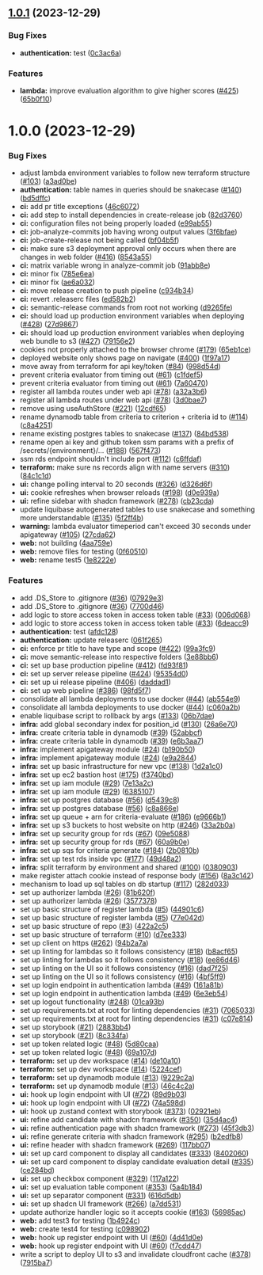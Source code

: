 ## [1.0.1](https://github.com/kokiebisu/matchya/compare/authentication-v1.0.0...authentication-v1.0.1) (2023-12-29)


### Bug Fixes

* **authentication:** test ([0c3ac6a](https://github.com/kokiebisu/matchya/commit/0c3ac6a03e64b439c2e46871f020b56ca70a661c))


### Features

* **lambda:** improve evaluation algorithm to give higher scores ([#425](https://github.com/kokiebisu/matchya/issues/425)) ([65b0f10](https://github.com/kokiebisu/matchya/commit/65b0f102bce5e16aaec561b29a7d150e121b956f))

# 1.0.0 (2023-12-29)


### Bug Fixes

* adjust lambda environment variables to follow new terraform structure ([#103](https://github.com/kokiebisu/matchya/issues/103)) ([a3ad0be](https://github.com/kokiebisu/matchya/commit/a3ad0be5a582c6e8f1cea5dee50c6d2409ffdc0f))
* **authentication:** table names in queries should be snakecase ([#140](https://github.com/kokiebisu/matchya/issues/140)) ([bd5dffc](https://github.com/kokiebisu/matchya/commit/bd5dffc01ec8f96815751b0eecee3ce1350c6be9))
* **ci:** add pr title exceptions ([46c6072](https://github.com/kokiebisu/matchya/commit/46c60726ceeeda87aaff7b7081affb9d573cbd38))
* **ci:** add step to install dependencies in create-release job ([82d3760](https://github.com/kokiebisu/matchya/commit/82d3760f57285be4026ac13ec2e316ddb6898f12))
* **ci:** configuration files not being properly loaded ([e99ab55](https://github.com/kokiebisu/matchya/commit/e99ab55d8ac6ad1799095a59cccf32c39513146a))
* **ci:** job-analyze-commits job having wrong output values ([3f6bfae](https://github.com/kokiebisu/matchya/commit/3f6bfaecdcf77154e700d4ba9f19898c14f1425e))
* **ci:** job-create-release not being called ([bf04b5f](https://github.com/kokiebisu/matchya/commit/bf04b5ff879c8a88923244b098ecec761ff6d9b0))
* **ci:** make sure s3 deployment approval only occurs when there are changes in web folder ([#416](https://github.com/kokiebisu/matchya/issues/416)) ([8543a55](https://github.com/kokiebisu/matchya/commit/8543a558a87989fc2d67640c4a2f1e52697faf7b))
* **ci:** matrix variable wrong in analyze-commit job ([91abb8e](https://github.com/kokiebisu/matchya/commit/91abb8e94e01d35baaffa553b9050d2d44360f81))
* **ci:** minor fix ([785e6ea](https://github.com/kokiebisu/matchya/commit/785e6ea705b998d217fcc0b68f65b8e11a058bb6))
* **ci:** minor fix ([ae6a032](https://github.com/kokiebisu/matchya/commit/ae6a032f28feb6edc1b432601a25c5727f0f9481))
* **ci:** move release creation to push pipeline ([c934b34](https://github.com/kokiebisu/matchya/commit/c934b349696d41573aa6715f8723679cac9b2438))
* **ci:** revert .releaserc files ([ed582b2](https://github.com/kokiebisu/matchya/commit/ed582b2bc7020380954e6f1c7307bbf83e98db7e))
* **ci:** semantic-release commands from root not working ([d9265fe](https://github.com/kokiebisu/matchya/commit/d9265fe2a3e0d63fc10e87fad542d6ff7b55b20c))
* **ci:** should load up production environment variables when deploying ([#428](https://github.com/kokiebisu/matchya/issues/428)) ([27d9867](https://github.com/kokiebisu/matchya/commit/27d986776a7d9bfca1ce237f9cbe98bd3125a7bd))
* **ci:** should load up production environment variables when deploying web bundle to s3 ([#427](https://github.com/kokiebisu/matchya/issues/427)) ([79156e2](https://github.com/kokiebisu/matchya/commit/79156e297f9afaf273662910775e4e9630e79646))
* cookies not properly attached to the browser chrome ([#179](https://github.com/kokiebisu/matchya/issues/179)) ([65eb1ce](https://github.com/kokiebisu/matchya/commit/65eb1ce8f6e4ecb03e0a944df18b12b47ad5f0f3))
* deployed website only shows page on navigate ([#400](https://github.com/kokiebisu/matchya/issues/400)) ([1f97a17](https://github.com/kokiebisu/matchya/commit/1f97a172ee608ca9473819ce3825706db63b9f93))
* move away from terraform for api key/token ([#84](https://github.com/kokiebisu/matchya/issues/84)) ([998d54d](https://github.com/kokiebisu/matchya/commit/998d54d41691c6077d119378b2f20403bf42014e))
* prevent criteria evaluator from timing out ([#61](https://github.com/kokiebisu/matchya/issues/61)) ([c1fdef5](https://github.com/kokiebisu/matchya/commit/c1fdef5c461cc6edf8591397cbd4ef0f79a1a47b))
* prevent criteria evaluator from timing out ([#61](https://github.com/kokiebisu/matchya/issues/61)) ([7a60470](https://github.com/kokiebisu/matchya/commit/7a60470051dfeead63eced13aa655d392864a65b))
* register all lambda routes under web api ([#78](https://github.com/kokiebisu/matchya/issues/78)) ([a32a3b6](https://github.com/kokiebisu/matchya/commit/a32a3b6535c89ad2344225b4c2ff2d7c20289912))
* register all lambda routes under web api ([#78](https://github.com/kokiebisu/matchya/issues/78)) ([3d0bae7](https://github.com/kokiebisu/matchya/commit/3d0bae75f20680df0a14b420d379188dece78d38))
* remove using useAuthStore ([#221](https://github.com/kokiebisu/matchya/issues/221)) ([12cdf65](https://github.com/kokiebisu/matchya/commit/12cdf657b1235ea66db6a2aca33d82abe6d79c94))
* rename dynamodb table from criteria to criterion + criteria id to ([#114](https://github.com/kokiebisu/matchya/issues/114)) ([c8a4251](https://github.com/kokiebisu/matchya/commit/c8a42513ef4f3c0541335c79878fc62d184ffdc3))
* rename existing postgres tables to snakecase ([#137](https://github.com/kokiebisu/matchya/issues/137)) ([84bd538](https://github.com/kokiebisu/matchya/commit/84bd538d00d138018477ef8dc970f91f3bfa0b1c))
* rename open ai key and github token ssm params with a prefix of /secrets/{environment}/... ([#188](https://github.com/kokiebisu/matchya/issues/188)) ([567f473](https://github.com/kokiebisu/matchya/commit/567f473cb68681f077617010ab9340e23c7e734b))
* ssm rds endpoint shouldn't include port ([#112](https://github.com/kokiebisu/matchya/issues/112)) ([c6ffdaf](https://github.com/kokiebisu/matchya/commit/c6ffdaf9fe272ba4e3382e82641f4b3eb0ac90a0))
* **terraform:** make sure ns records align with name servers ([#310](https://github.com/kokiebisu/matchya/issues/310)) ([84c1c1d](https://github.com/kokiebisu/matchya/commit/84c1c1df53006a4bf70da3272dea4e4d8bcd4222))
* **ui:** change polling interval to 20 seconds ([#326](https://github.com/kokiebisu/matchya/issues/326)) ([d326d6f](https://github.com/kokiebisu/matchya/commit/d326d6fcc27fafe1763f84bb83f7f0c660c2eca8))
* **ui:** cookie refreshes when browser reloads ([#198](https://github.com/kokiebisu/matchya/issues/198)) ([d0e939a](https://github.com/kokiebisu/matchya/commit/d0e939a542d7d60ef9ffa47981c246b33651a852))
* **ui:** refine sidebar with shadcn framework ([#278](https://github.com/kokiebisu/matchya/issues/278)) ([cb23cda](https://github.com/kokiebisu/matchya/commit/cb23cda8c6f3d4c64f2d17bd19b37c1368faff59))
* update liquibase autogenerated tables to use snakecase and something more understandable ([#135](https://github.com/kokiebisu/matchya/issues/135)) ([5f2ff4b](https://github.com/kokiebisu/matchya/commit/5f2ff4b1fe8622d35433ee237c53fc244955a3b8))
* **warning:** lambda evaluator timeperiod can't exceed 30 seconds under apigateway ([#105](https://github.com/kokiebisu/matchya/issues/105)) ([27cda62](https://github.com/kokiebisu/matchya/commit/27cda62fae1ace535b978eefcb74eec6c3ca5fe7))
* **web:** not building ([4aa759e](https://github.com/kokiebisu/matchya/commit/4aa759e978989770d02d305e81f0c3e0c02412de))
* **web:** remove files for testing ([0f60510](https://github.com/kokiebisu/matchya/commit/0f60510755f3ee464e079c05939012509162f4df))
* **web:** rename test5 ([1e8222e](https://github.com/kokiebisu/matchya/commit/1e8222e82d1b8772d14889277590ad035f7cc84e))


### Features

* add .DS_Store to .gitignore ([#36](https://github.com/kokiebisu/matchya/issues/36)) ([07929e3](https://github.com/kokiebisu/matchya/commit/07929e30cc33ed11a235d0aca44a079079d282cc))
* add .DS_Store to .gitignore ([#36](https://github.com/kokiebisu/matchya/issues/36)) ([7700d46](https://github.com/kokiebisu/matchya/commit/7700d468f5833f6fe7725889c45074218d2a4390))
* add logic to store access token in access token table ([#33](https://github.com/kokiebisu/matchya/issues/33)) ([006d068](https://github.com/kokiebisu/matchya/commit/006d068f7b51f9fea755c39323af3e1e436ed4fd))
* add logic to store access token in access token table ([#33](https://github.com/kokiebisu/matchya/issues/33)) ([6deacc9](https://github.com/kokiebisu/matchya/commit/6deacc9b523bd15d26ab9188dd552b151a9b06d0))
* **authentication:** test ([afdc128](https://github.com/kokiebisu/matchya/commit/afdc1287ac1fb89d3e3029e372ac4049b3010e15))
* **authentication:** update releaserc ([061f265](https://github.com/kokiebisu/matchya/commit/061f265e501c0f294c601dc3242ae70bfeb22628))
* **ci:** enforce pr title to have type and scope ([#422](https://github.com/kokiebisu/matchya/issues/422)) ([99a3fc9](https://github.com/kokiebisu/matchya/commit/99a3fc90dfa3049b18bc526e237eef9979629d82))
* **ci:** move semantic-release into respective folders ([3e88bb6](https://github.com/kokiebisu/matchya/commit/3e88bb64471b3fb1133c98003c5f759cbc64291a))
* **ci:** set up base production pipeline ([#412](https://github.com/kokiebisu/matchya/issues/412)) ([fd93f81](https://github.com/kokiebisu/matchya/commit/fd93f8132d5d9137a7dc7b622f8a83041ef9ae2d))
* **ci:** set up server release pipeline ([#424](https://github.com/kokiebisu/matchya/issues/424)) ([95354d0](https://github.com/kokiebisu/matchya/commit/95354d03bafdb5ef902daace885ac6fe2ae1ebac))
* **ci:** set up ui release pipeline ([#406](https://github.com/kokiebisu/matchya/issues/406)) ([daddad1](https://github.com/kokiebisu/matchya/commit/daddad106906356491fe9b6399a0d7831e750251))
* **ci:** set up web pipeline ([#386](https://github.com/kokiebisu/matchya/issues/386)) ([98fd5f7](https://github.com/kokiebisu/matchya/commit/98fd5f7e1894fcd49dccc5eec3c5460f0bfd0699))
* consolidate all lambda deployments to use docker ([#44](https://github.com/kokiebisu/matchya/issues/44)) ([ab554e9](https://github.com/kokiebisu/matchya/commit/ab554e9520c6742d7b2aba8ec56a2fc662f619ea))
* consolidate all lambda deployments to use docker ([#44](https://github.com/kokiebisu/matchya/issues/44)) ([c060a2b](https://github.com/kokiebisu/matchya/commit/c060a2b3d57d5b5e523b4ca64b8917914a10639b))
* enable liquibase script to rollback by args ([#133](https://github.com/kokiebisu/matchya/issues/133)) ([06b7dae](https://github.com/kokiebisu/matchya/commit/06b7dae4042860c93fa3464cb943208dabf71cf5))
* **infra:** add global secondary index for position_id ([#130](https://github.com/kokiebisu/matchya/issues/130)) ([26a6e70](https://github.com/kokiebisu/matchya/commit/26a6e706d2834c5b8806f44115c48cbd3480735c))
* **infra:** create criteria table in dynamodb ([#39](https://github.com/kokiebisu/matchya/issues/39)) ([52abbcf](https://github.com/kokiebisu/matchya/commit/52abbcfba4a956bcddd913789b76450ff8ffc89b))
* **infra:** create criteria table in dynamodb ([#39](https://github.com/kokiebisu/matchya/issues/39)) ([e6b3aa7](https://github.com/kokiebisu/matchya/commit/e6b3aa735748549bf9322e0d2424d616d4aa0817))
* **infra:** implement apigateway module ([#24](https://github.com/kokiebisu/matchya/issues/24)) ([b190b50](https://github.com/kokiebisu/matchya/commit/b190b50167befbfb94a74629550273f63ce90ae6))
* **infra:** implement apigateway module ([#24](https://github.com/kokiebisu/matchya/issues/24)) ([e9a2844](https://github.com/kokiebisu/matchya/commit/e9a2844dd4dab1850ff88ea71da27be3c851c538))
* **infra:** set up basic infrastructure for new vpc ([#138](https://github.com/kokiebisu/matchya/issues/138)) ([1d2a1c0](https://github.com/kokiebisu/matchya/commit/1d2a1c000a49ec7bfda69a8354a25cfbee5d02a4))
* **infra:** set up ec2 bastion host ([#175](https://github.com/kokiebisu/matchya/issues/175)) ([f3740bd](https://github.com/kokiebisu/matchya/commit/f3740bde184f06a2fa502a9356cd9798ae56459f))
* **infra:** set up iam module ([#29](https://github.com/kokiebisu/matchya/issues/29)) ([7e13a2c](https://github.com/kokiebisu/matchya/commit/7e13a2ccbef4cfa493ee6516575e071498ed9567))
* **infra:** set up iam module ([#29](https://github.com/kokiebisu/matchya/issues/29)) ([6385107](https://github.com/kokiebisu/matchya/commit/6385107e4801b4c53b33b05caab658f281a84714))
* **infra:** set up postgres database ([#56](https://github.com/kokiebisu/matchya/issues/56)) ([d5439c8](https://github.com/kokiebisu/matchya/commit/d5439c83261fe9e863a1516b653cdfaf54354daa))
* **infra:** set up postgres database ([#56](https://github.com/kokiebisu/matchya/issues/56)) ([c8a866e](https://github.com/kokiebisu/matchya/commit/c8a866e1ccce2301e607d808c79c6c34bba505d1))
* **infra:** set up queue + arn for criteria-evaluate ([#186](https://github.com/kokiebisu/matchya/issues/186)) ([e9666b1](https://github.com/kokiebisu/matchya/commit/e9666b1c37e479f668e34c429d04b47e4c454096))
* **infra:** set up s3 buckets to host website on http ([#246](https://github.com/kokiebisu/matchya/issues/246)) ([33a2b0a](https://github.com/kokiebisu/matchya/commit/33a2b0aa115816719d85ede779d7477e96520c2b))
* **infra:** set up security group for rds ([#67](https://github.com/kokiebisu/matchya/issues/67)) ([09e5088](https://github.com/kokiebisu/matchya/commit/09e50883d40c0bacbf497de4dd86ec39688fa481))
* **infra:** set up security group for rds ([#67](https://github.com/kokiebisu/matchya/issues/67)) ([60a9b0e](https://github.com/kokiebisu/matchya/commit/60a9b0e924c1a634d5fbe527923a87edabd900e1))
* **infra:** set up sqs for criteria generate ([#184](https://github.com/kokiebisu/matchya/issues/184)) ([2b0810b](https://github.com/kokiebisu/matchya/commit/2b0810b33546869912447143189b49cfd1eeb722))
* **infra:** set up test rds inside vpc ([#177](https://github.com/kokiebisu/matchya/issues/177)) ([49d48a2](https://github.com/kokiebisu/matchya/commit/49d48a29655b45f594093fcdd4e61e41f2f5d370))
* **infra:** split terraform by environment and shared ([#100](https://github.com/kokiebisu/matchya/issues/100)) ([0380903](https://github.com/kokiebisu/matchya/commit/0380903ab21ed83a156276a5a73ceaa32a8d25f9))
* make register attach cookie instead of response body ([#156](https://github.com/kokiebisu/matchya/issues/156)) ([8a3c142](https://github.com/kokiebisu/matchya/commit/8a3c14250e3571bdbdfb3cf57e297abcc25d643a))
* mechanism to load up sql tables on db startup ([#117](https://github.com/kokiebisu/matchya/issues/117)) ([282d033](https://github.com/kokiebisu/matchya/commit/282d033d3d87536ea6d8b0ee71ff9a5ee9963fff))
* set up authorizer lambda ([#26](https://github.com/kokiebisu/matchya/issues/26)) ([81b620f](https://github.com/kokiebisu/matchya/commit/81b620f2bc7de904468b7d260f73807f196c6c99))
* set up authorizer lambda ([#26](https://github.com/kokiebisu/matchya/issues/26)) ([3577378](https://github.com/kokiebisu/matchya/commit/35773787addaf939e095f4b1dc7d3e9f06042f20))
* set up basic structure of register lambda ([#5](https://github.com/kokiebisu/matchya/issues/5)) ([44901c6](https://github.com/kokiebisu/matchya/commit/44901c65c80b5ae70d5ae831725a00f33bfedad0))
* set up basic structure of register lambda ([#5](https://github.com/kokiebisu/matchya/issues/5)) ([77e042d](https://github.com/kokiebisu/matchya/commit/77e042d113e4979ca9a9ce4099b4e715adc7a389))
* set up basic structure of repo ([#3](https://github.com/kokiebisu/matchya/issues/3)) ([422a2c5](https://github.com/kokiebisu/matchya/commit/422a2c5926be6029969c58b28e93707b5501c8e5))
* set up basic structure of terraform ([#10](https://github.com/kokiebisu/matchya/issues/10)) ([d7ee333](https://github.com/kokiebisu/matchya/commit/d7ee3339644b9a78a09fd84cafbd04101c2ed1b1))
* set up client on https ([#262](https://github.com/kokiebisu/matchya/issues/262)) ([94b2a7a](https://github.com/kokiebisu/matchya/commit/94b2a7aa8f46b51423f0f72740951275bc63768e))
* set up linting for lambdas so it follows consistency ([#18](https://github.com/kokiebisu/matchya/issues/18)) ([b8acf65](https://github.com/kokiebisu/matchya/commit/b8acf65b42e3496b7a486d72f7debdd4197543a8))
* set up linting for lambdas so it follows consistency ([#18](https://github.com/kokiebisu/matchya/issues/18)) ([ee86d46](https://github.com/kokiebisu/matchya/commit/ee86d46b0913dea93f7fc15972e2c6bb818d7235))
* set up linting on the UI so it follows consistency ([#16](https://github.com/kokiebisu/matchya/issues/16)) ([dad7f25](https://github.com/kokiebisu/matchya/commit/dad7f252a3268f97dcd89d80a98733c438520a55))
* set up linting on the UI so it follows consistency ([#16](https://github.com/kokiebisu/matchya/issues/16)) ([4bf5ff9](https://github.com/kokiebisu/matchya/commit/4bf5ff9e4f3760970ae6e1ca50ca6cc882dc6104))
* set up login endpoint in authentication lambda ([#49](https://github.com/kokiebisu/matchya/issues/49)) ([161a81b](https://github.com/kokiebisu/matchya/commit/161a81bbe47151d72460be2b9d5f4992f8502ff2))
* set up login endpoint in authentication lambda ([#49](https://github.com/kokiebisu/matchya/issues/49)) ([6e3eb54](https://github.com/kokiebisu/matchya/commit/6e3eb540c5d3e0076d8fd19db71bae11144c874e))
* set up logout functionality ([#248](https://github.com/kokiebisu/matchya/issues/248)) ([01ca93b](https://github.com/kokiebisu/matchya/commit/01ca93bd5913241bfeb87b8ac1938bcca05a00a6))
* set up requirements.txt at root for linting dependencies ([#31](https://github.com/kokiebisu/matchya/issues/31)) ([7065033](https://github.com/kokiebisu/matchya/commit/7065033a9006380bbc514ddc4cce49695800b592))
* set up requirements.txt at root for linting dependencies ([#31](https://github.com/kokiebisu/matchya/issues/31)) ([c07e814](https://github.com/kokiebisu/matchya/commit/c07e814644d0ea6f269c267f784c153ed2fb2f78))
* set up storybook ([#21](https://github.com/kokiebisu/matchya/issues/21)) ([2883bb4](https://github.com/kokiebisu/matchya/commit/2883bb48800dd9bbd0002696213b5291e91ed63a))
* set up storybook ([#21](https://github.com/kokiebisu/matchya/issues/21)) ([8c334fa](https://github.com/kokiebisu/matchya/commit/8c334faf90f8a8b150dcc81e91aa8aae644eae9f))
* set up token related logic ([#48](https://github.com/kokiebisu/matchya/issues/48)) ([5d80caa](https://github.com/kokiebisu/matchya/commit/5d80caacee4e72d854c8d534e116059b126643f6))
* set up token related logic ([#48](https://github.com/kokiebisu/matchya/issues/48)) ([69a107d](https://github.com/kokiebisu/matchya/commit/69a107d9c198a0883da392b719d5f059149fcb7c))
* **terraform:** set up dev workspace ([#14](https://github.com/kokiebisu/matchya/issues/14)) ([de10a10](https://github.com/kokiebisu/matchya/commit/de10a10be1212e7b1cda388ce15370a1ba09d374))
* **terraform:** set up dev workspace ([#14](https://github.com/kokiebisu/matchya/issues/14)) ([5224cef](https://github.com/kokiebisu/matchya/commit/5224cef8350f437ce17a982897fd917c1e5eee90))
* **terraform:** set up dynamodb module ([#13](https://github.com/kokiebisu/matchya/issues/13)) ([9229c2a](https://github.com/kokiebisu/matchya/commit/9229c2a11cd89938c07c81a704801c6073a2317b))
* **terraform:** set up dynamodb module ([#13](https://github.com/kokiebisu/matchya/issues/13)) ([46c4c2a](https://github.com/kokiebisu/matchya/commit/46c4c2ab297bbf781260617dfb13e351326b6575))
* **ui:** hook up login endpoint with UI ([#72](https://github.com/kokiebisu/matchya/issues/72)) ([89d9b03](https://github.com/kokiebisu/matchya/commit/89d9b03e271edbbeb8985aa43ebe34bb7cb3e5cf))
* **ui:** hook up login endpoint with UI ([#72](https://github.com/kokiebisu/matchya/issues/72)) ([74a598d](https://github.com/kokiebisu/matchya/commit/74a598d9a3328ba8b02344e49fc73ddb58254b10))
* **ui:** hook up zustand context with storybook ([#373](https://github.com/kokiebisu/matchya/issues/373)) ([02921eb](https://github.com/kokiebisu/matchya/commit/02921ebb56969e1d54adf251deb86850253a1946))
* **ui:** refine add candidate with shadcn framework ([#350](https://github.com/kokiebisu/matchya/issues/350)) ([35d4ac4](https://github.com/kokiebisu/matchya/commit/35d4ac41a54bca8eb315ecaaf039787c1ab83e31))
* **ui:** refine authentication page with shadcn framework ([#273](https://github.com/kokiebisu/matchya/issues/273)) ([45f3db3](https://github.com/kokiebisu/matchya/commit/45f3db363068a4722c4b0696876c3074c59c3796))
* **ui:** refine generate criteria with shadcn framework ([#295](https://github.com/kokiebisu/matchya/issues/295)) ([b2edfb8](https://github.com/kokiebisu/matchya/commit/b2edfb84cfc0ad753d62bd29f57c855dc214b30e))
* **ui:** refine header with shadcn framework ([#269](https://github.com/kokiebisu/matchya/issues/269)) ([117bb07](https://github.com/kokiebisu/matchya/commit/117bb07f0ed55ca441ddadeb519314f61cab9782))
* **ui:** set up card component to display all candidates ([#333](https://github.com/kokiebisu/matchya/issues/333)) ([8402060](https://github.com/kokiebisu/matchya/commit/840206006b61f0c49ad08b8678eb9e8105005cc2))
* **ui:** set up card component to display candidate evaluation detail ([#335](https://github.com/kokiebisu/matchya/issues/335)) ([ce284bd](https://github.com/kokiebisu/matchya/commit/ce284bd7406c793db33e2f43114c309a1dfb7574))
* **ui:** set up checkbox component ([#329](https://github.com/kokiebisu/matchya/issues/329)) ([117a122](https://github.com/kokiebisu/matchya/commit/117a1220d870292565ddee2c328e9cc5775b0f10))
* **ui:** set up evaluation table component ([#353](https://github.com/kokiebisu/matchya/issues/353)) ([5a4b184](https://github.com/kokiebisu/matchya/commit/5a4b184f513c825f1e6a38ba6479b2f6c80fad62))
* **ui:** set up separator component ([#331](https://github.com/kokiebisu/matchya/issues/331)) ([616d5db](https://github.com/kokiebisu/matchya/commit/616d5db131fb0ad3f1172d1938e566eefa5b6fcf))
* **ui:** set up shadcn UI framework ([#266](https://github.com/kokiebisu/matchya/issues/266)) ([a7dd531](https://github.com/kokiebisu/matchya/commit/a7dd531c20806f1e629cb677ec3086a3c2bf7447))
* update authorize handler logic so it accepts cookie ([#163](https://github.com/kokiebisu/matchya/issues/163)) ([56985ac](https://github.com/kokiebisu/matchya/commit/56985acf2cf6126f41df077d4f7a6de1ffdbc6a9))
* **web:** add test3 for testing ([1b4924c](https://github.com/kokiebisu/matchya/commit/1b4924c9cb293da8db7c017271f9639340615044))
* **web:** create test4 for testing ([c098902](https://github.com/kokiebisu/matchya/commit/c098902293c39bff4cfcd6401bee1c3a72881796))
* **web:** hook up register endpoint with UI ([#60](https://github.com/kokiebisu/matchya/issues/60)) ([4d41d0e](https://github.com/kokiebisu/matchya/commit/4d41d0e27cf785485b58b52a40fb0bdb1199239d))
* **web:** hook up register endpoint with UI ([#60](https://github.com/kokiebisu/matchya/issues/60)) ([f7cdd47](https://github.com/kokiebisu/matchya/commit/f7cdd47699293b23364c9a108806ac7be2b02458))
* write a script to deploy UI to s3 and invalidate cloudfront cache ([#378](https://github.com/kokiebisu/matchya/issues/378)) ([7915ba7](https://github.com/kokiebisu/matchya/commit/7915ba7dd4ebf6166a9f009861bbf194275f4a46))
